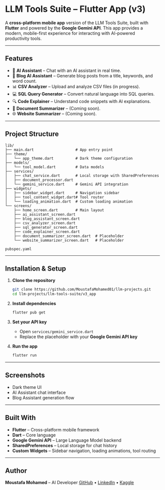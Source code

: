 # LLM Tools Suite – Flutter App (v3)

A **cross-platform mobile app** version of the LLM Tools Suite, built with **Flutter** and powered by the **Google Gemini API**. This app provides a modern, mobile-first experience for interacting with AI-powered productivity tools.

---

## Features

* 🧠 **AI Assistant** – Chat with an AI assistant in real time.
* 📝 **Blog AI Assistant** – Generate blog posts from a title, keywords, and word count.
* 📊 **CSV Analyzer** – Upload and analyze CSV files (in progress).
* 💻 **SQL Query Generator** – Convert natural language into SQL queries.
* 🔍 **Code Explainer** – Understand code snippets with AI explanations.
* 📄 **Document Summarizer** – (Coming soon).
* 🌐 **Website Summarizer** – (Coming soon).

---

## Project Structure

```
lib/
├── main.dart                   # App entry point
├── theme/
│   └── app_theme.dart          # Dark theme configuration
├── models/
│   └── tool_model.dart         # Data models
├── services/
│   ├── chat_service.dart       # Local storage with SharedPreferences
│   ├── document_processor.dart
│   └── gemini_service.dart     # Gemini API integration
├── widgets/
│   ├── sidebar_widget.dart     # Navigation sidebar
│   ├── tool_content_widget.dart# Tool router
│   └── loading_animation.dart  # Custom loading animation
└── screens/
    ├── home_screen.dart        # Main layout
    ├── ai_assistant_screen.dart
    ├── blog_assistant_screen.dart
    ├── csv_analyzer_screen.dart
    ├── sql_generator_screen.dart
    ├── code_explainer_screen.dart
    ├── document_summarizer_screen.dart  # Placeholder
    └── website_summarizer_screen.dart   # Placeholder

pubspec.yaml
```

---

## Installation & Setup

1. **Clone the repository**

   ```bash
   git clone https://github.com/MoustafaMohamed01/llm-projects.git
   cd llm-projects/llm-tools-suite/v3_app
   ```

2. **Install dependencies**

   ```bash
   flutter pub get
   ```

3. **Set your API key**

   * Open `services/gemini_service.dart`
   * Replace the placeholder with your **Google Gemini API key**

4. **Run the app**

   ```bash
   flutter run
   ```

---

## Screenshots

* Dark theme UI
* AI Assistant chat interface
* Blog Assistant generation flow

---

## Built With

* **Flutter** – Cross-platform mobile framework
* **Dart** – Core language
* **Google Gemini API** – Large Language Model backend
* **SharedPreferences** – Local storage for chat history
* **Custom Widgets** – Sidebar navigation, loading animations, tool routing

---

## Author

**Moustafa Mohamed** – AI Developer
[GitHub](https://github.com/MoustafaMohamed01) • [LinkedIn](https://linkedin.com/in/moustafamohamed01) • [Kaggle](https://kaggle.com/moustafamohamed01)
